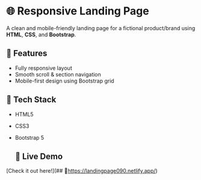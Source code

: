 # 🌐 Responsive Landing Page

A clean and mobile-friendly landing page for a fictional product/brand using **HTML**, **CSS**, and **Bootstrap**.

## 🎯 Features
- Fully responsive layout
- Smooth scroll & section navigation
- Mobile-first design using Bootstrap grid

## 🔧 Tech Stack
- HTML5
- CSS3
- Bootstrap 5

  
  ## 🔗 Live Demo  
[Check it out here!](## 🔗https://landingpage090.netlify.app/)



